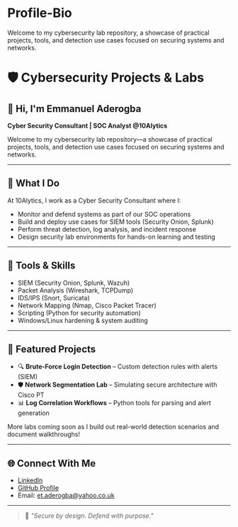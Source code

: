 # Profile-Bio
Welcome to my cybersecurity lab repository, a showcase of practical projects, tools, and detection use cases focused on securing systems and networks.

# 🛡️ Cybersecurity Projects & Labs

## 👋 Hi, I'm Emmanuel Aderogba
**Cyber Security Consultant | SOC Analyst @10Alytics**

Welcome to my cybersecurity lab repository—a showcase of practical projects, tools, and detection use cases focused on securing systems and networks.

---

## 🧰 What I Do
At 10Alytics, I work as a Cyber Security Consultant where I:
- Monitor and defend systems as part of our SOC operations
- Build and deploy use cases for SIEM tools (Security Onion, Splunk)
- Perform threat detection, log analysis, and incident response
- Design security lab environments for hands-on learning and testing

---

## 🔧 Tools & Skills
- SIEM (Security Onion, Splunk, Wazuh)
- Packet Analysis (Wireshark, TCPDump)
- IDS/IPS (Snort, Suricata)
- Network Mapping (Nmap, Cisco Packet Tracer)
- Scripting (Python for security automation)
- Windows/Linux hardening & system auditing

---

## 🚀 Featured Projects
- 🔍 **Brute-Force Login Detection** – Custom detection rules with alerts (SIEM)
- 🛡️ **Network Segmentation Lab** – Simulating secure architecture with Cisco PT
- 📊 **Log Correlation Workflows** – Python tools for parsing and alert generation

More labs coming soon as I build out real-world detection scenarios and document walkthroughs!

---

## 🌐 Connect With Me
- [LinkedIn](https://www.linkedin.com/in/your-profile)
- [GitHub Profile](https://github.com/etaderogba)
- Email: et.aderogba@yahoo.co.uk

---

> 🧠 *"Secure by design. Defend with purpose."*
